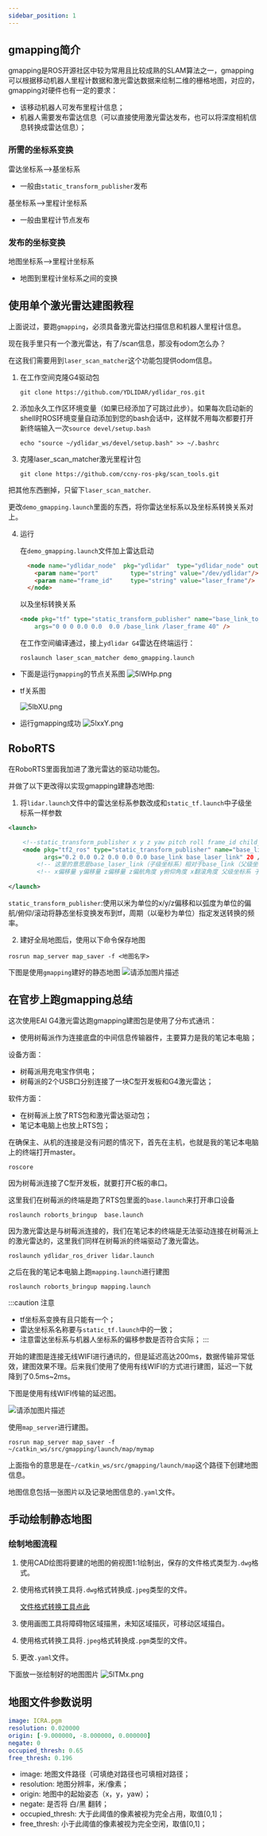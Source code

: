 ```yaml
---
sidebar_position: 1
---
```


## gmapping简介

gmapping是ROS开源社区中较为常用且比较成熟的SLAM算法之一，gmapping可以根据移动机器人里程计数据和激光雷达数据来绘制二维的栅格地图，对应的，gmapping对硬件也有一定的要求：

- 该移动机器人可发布里程计信息；
- 机器人需要发布雷达信息（可以直接使用激光雷达发布，也可以将深度相机信息转换成雷达信息）；

### 所需的坐标系变换

雷达坐标系-->基坐标系
  - 一般由`static_transform_publisher`发布

基坐标系-->里程计坐标系
  - 一般由里程计节点发布

### 发布的坐标变换

地图坐标系-->里程计坐标系
  - 地图到里程计坐标系之间的变换


## 使用单个激光雷达建图教程

上面说过，要跑`gmapping`，必须具备激光雷达扫描信息和机器人里程计信息。

现在我手里只有一个激光雷达，有了/scan信息，那没有odom怎么办？

在这我们需要用到`laser_scan_matcher`这个功能包提供odom信息。


1. 在工作空间克隆G4驱动包
    ```shell
    git clone https://github.com/YDLIDAR/ydlidar_ros.git
    ```


2. 添加永久工作区环境变量（如果已经添加了可跳过此步）。如果每次启动新的shell时ROS环境变量自动添加到您的bash会话中，这样就不用每次都要打开新终端输入一次`source devel/setup.bash`

    ```shell
    echo "source ~/ydlidar_ws/devel/setup.bash" >> ~/.bashrc
    ```



3. 克隆laser_scan_matcher激光里程计包
    ```shell
    git clone https://github.com/ccny-ros-pkg/scan_tools.git
    ```
把其他东西删掉，只留下`laser_scan_matcher`.

更改`demo_gmapping.launch`里面的东西，将你雷达坐标系以及坐标系转换关系对上。


4. 运行
   
    在`demo_gmapping.launch`文件加上雷达启动
    ```html
      <node name="ydlidar_node"  pkg="ydlidar"  type="ydlidar_node" output="screen" respawn="false" >
        <param name="port"         type="string" value="/dev/ydlidar"/>  
        <param name="frame_id"     type="string" value="laser_frame"/>
      </node>
    ```

    以及坐标转换关系
    ```html
    <node pkg="tf" type="static_transform_publisher" name="base_link_to_laser4"
        args="0 0 0 0.0 0.0  0.0 /base_link /laser_frame 40" />
    ```

    在工作空间编译通过，接上`ydlidar G4`雷达在终端运行：

    ```shell
    roslaunch laser_scan_matcher demo_gmapping.launch
    ```

- 下面是运行`gmapping`的节点关系图
  ![5lWHp.png](https://i.w3tt.com/2021/10/30/5lWHp.png)

- tf关系图

  ![5lbXU.png](https://i.w3tt.com/2021/10/30/5lbXU.png)

- 运行gmapping成功
  ![5lxxY.png](https://i.w3tt.com/2021/10/30/5lxxY.png)




## RoboRTS
在RoboRTS里面我加进了激光雷达的驱动功能包。

并做了以下更改得以实现gmapping建静态地图:

1. 将`lidar.launch`文件中的雷达坐标系参数改成和`static_tf.launch`中子级坐标系一样参数

```xml title="static_tf.launch"
<launch>

    <!--static_transform_publisher x y z yaw pitch roll frame_id child_frame_id-->
    <node pkg="tf2_ros" type="static_transform_publisher" name="base_link_base_laser_link_broadcaster"
          args="0.2 0.0 0.2 0.0 0.0 0.0 base_link base_laser_link" 20 />
        <!-- 这里的意思是base_laser_link（子级坐标系）相对于base_link（父级坐标系）在x方向上的偏移量是0.2米，在z方向上的偏移量是0.2米 -->
        <!-- x偏移量 y偏移量 z偏移量 z偏航角度 y俯仰角度 x翻滚角度 父级坐标系 子级坐标系 20ms(50hz) -->
    
</launch>
```
`static_transform_publisher`:使用以米为单位的x/y/z偏移和以弧度为单位的偏航/俯仰/滚动将静态坐标变换发布到tf，周期（以毫秒为单位）指定发送转换的频率。


2. 建好全局地图后，使用以下命令保存地图
```shell
rosrun map_server map_saver -f <地图名字>
```

下图是使用`gmapping`建好的静态地图
![请添加图片描述](https://img-blog.csdnimg.cn/6b856e615be24e7d9c29a4e5371a1266.png)

## 在官步上跑gmapping总结

这次使用EAI G4激光雷达跑gmapping建图包是使用了分布式通讯：

- 使用树莓派作为连接底盘的中间信息传输器件，主要算力是我的笔记本电脑；

设备方面：

- 树莓派用充电宝作供电；
- 树莓派的2个USB口分别连接了一块C型开发板和G4激光雷达；

软件方面：
- 在树莓派上放了RTS包和激光雷达驱动包；
- 笔记本电脑上也放上RTS包；

在确保主、从机的连接是没有问题的情况下，首先在主机，也就是我的笔记本电脑上的终端打开master。
```shell
roscore
```

因为树莓派连接了C型开发板，就要打开C板的串口。

这里我们在树莓派的终端是跑了RTS包里面的`base.launch`来打开串口设备
```shell
roslaunch roborts_bringup  base.launch
```

因为激光雷达是与树莓派连接的，我们在笔记本的终端是无法驱动连接在树莓派上的激光雷达的，这里我们同样在树莓派的终端驱动了激光雷达。
```shell
roslaunch ydlidar_ros_driver lidar.launch 
```

之后在我的笔记本电脑上跑`mapping.launch`进行建图
```shell
roslaunch roborts_bringup mapping.launch
```

:::caution 注意
- tf坐标系变换有且只能有一个；
- 雷达坐标系名称要与`static_tf.launch`中的一致；
- 注意雷达坐标系与机器人坐标系的偏移参数是否符合实际；
:::


开始的建图是连接无线WIFI进行通讯的，但是延迟高达200ms，数据传输非常低效，建图效果不理。后来我们使用了使用有线WIFI的方式进行建图，延迟一下就降到了0.5ms~2ms。


下图是使用有线WIFI传输的延迟图。

![请添加图片描述](https://img-blog.csdnimg.cn/bb360a28c12e47cd81902dedff870bb8.png)


使用`map_server`进行建图。
```shell
rosrun map_server map_saver -f  ~/catkin_ws/src/gmapping/launch/map/mymap
```
上面指令的意思是在`~/catkin_ws/src/gmapping/launch/map`这个路径下创建地图信息。

地图信息包括一张图片以及记录地图信息的`.yaml`文件。


## 手动绘制静态地图
### 绘制地图流程
1. 使用CAD绘图将要建的地图的俯视图1:1绘制出，保存的文件格式类型为`.dwg`格式。
2. 使用格式转换工具将`.dwg`格式转换成`.jpeg`类型的文件。
   
   [文件格式转换工具点此](https://onlineconvertfree.com/zh/convert/)

3. 使用画图工具将障碍物区域描黑，未知区域描灰，可移动区域描白。
4. 使用格式转换工具将`.jpeg`格式转换成`.pgm`类型的文件。
5. 更改`.yaml`文件。

下面放一张绘制好的地图图片
![5lTMx.png](https://i.w3tt.com/2021/10/30/5lTMx.png)



## 地图文件参数说明
```yaml
image: ICRA.pgm
resolution: 0.020000
origin: [-9.000000, -8.000000, 0.000000]
negate: 0
occupied_thresh: 0.65
free_thresh: 0.196
```

- image: 地图文件路径（可填绝对路径也可填相对路径；
- resolution: 地图分辨率，米/像素；
- origin: 地图中的起始姿态（x，y，yaw）；
- negate: 是否将 白/黑 翻转；
- occupied_thresh: 大于此阈值的像素被视为完全占用，取值[0,1]；
- free_thresh: 小于此阈值的像素被视为完全空闲，取值[0,1]；









